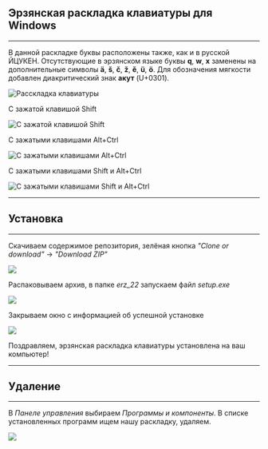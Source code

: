 ## Эрзянская раскладка клавиатуры для Windows

<hr>

В данной раскладке буквы расположены также, как и в русской ЙЦУКЕН. Отсутствующие в эрзянском языке буквы **q**, **w**, **x** заменены на дополнительные символы **ä**, **š**, **č**, **ž**, **ě**, **ü**, **ö**. Для обозначения мягкости добавлен диакритический знак **акут** (U+0301).

![Расскладка клавиатуры](https://docs.google.com/uc?id=1LiJy122haZtSbs_fsnVaFvtKN2ZefBDU)

С зажатой клавишой Shift

![С зажатой клавишой Shift](https://docs.google.com/uc?id=1DJ690twUYrBT41KU3n_0bPCvumVzSuiz)

С зажатыми клавишами Alt+Ctrl

![С зажатыми клавишами Alt+Ctrl](https://docs.google.com/uc?id=1n3DyjQSz30VK1Cy9VLUDRiNUMU5OmTgI)

С зажатыми клавишами Shift и Alt+Ctrl

![С зажатыми клавишами Shift и Alt+Ctrl](https://docs.google.com/uc?id=1NOl2jZTpEOo8X2KUk3eH3wNz0kBYrmjd)

<hr>

## Установка

<hr>


Скачиваем содержимое репозитория, зелёная кнопка *"Clone or download"* -> *"Download ZIP"* 

![](https://docs.google.com/uc?id=1awE1Ioc1zbVngAB5imIGk8sw_wUsE-VF)


Распаковываем архив, в папке *erz_22* запускаем файл *setup.exe*

![](https://docs.google.com/uc?id=1bETzyIvMLPe5s0ln592p32UmkC7oDvEA)

Закрываем окно с информацией об успешной установке

![](https://docs.google.com/uc?id=1iE1gU_72WVkNxtBHcJwfzMvq90R-Naks)

Поздравляем, эрзянская раскладка клавиатуры установлена на ваш компьютер!

<hr>

## Удаление

<hr>

В *Панеле управления* выбираем *Программы и компоненты*. В списке установленных программ ищем нашу раскладку, удаляем.

![](https://docs.google.com/uc?id=1DErt-0HB3JvypUUE5itRFao42MT3td6K)
